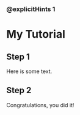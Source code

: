 ### @explicitHints 1

# My Tutorial

## Step 1

Here is some text.

## Step 2

Congratulations, you did it!
